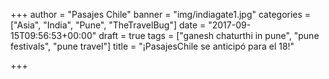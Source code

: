 +++
author = "Pasajes Chile"
banner = "img/indiagate1.jpg"
categories = ["Asia", "India", "Pune", "TheTravelBug"]
date = "2017-09-15T09:56:53+00:00"
draft = true
tags = ["ganesh chaturthi in pune", "pune festivals", "pune travel"]
title = "¡PasajesChile se anticipó para el 18!"

+++

